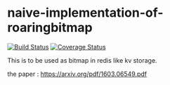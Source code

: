 # naive-implementation-of-roaringbitmap
[![Build Status](https://travis-ci.org/Nov11/naive-implementation-of-roaringbitmap.svg?branch=master)](https://travis-ci.org/Nov11/naive-implementation-of-roaringbitmap)
[![Coverage Status](https://coveralls.io/repos/github/Nov11/naive-implementation-of-roaringbitmap/badge.svg?branch=master)](https://coveralls.io/github/Nov11/naive-implementation-of-roaringbitmap?branch=master)

This is to be used as bitmap in redis like kv storage.

the paper : https://arxiv.org/pdf/1603.06549.pdf

